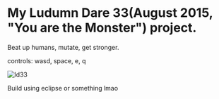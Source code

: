 # My Ludumn Dare 33(August 2015, "You are the Monster") project.
Beat up humans, mutate, get stronger.

controls: wasd, space, e, q

![ld33](https://github.com/Madlumi/Ld33/assets/61489225/1d278f5a-3323-4dc1-b884-913c866484fe)

Build using eclipse or something lmao
